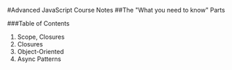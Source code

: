 #Advanced JavaScript Course Notes
##The "What you need to know" Parts

###Table of Contents

1. Scope, Closures
2. Closures
3. Object-Oriented
4. Async Patterns